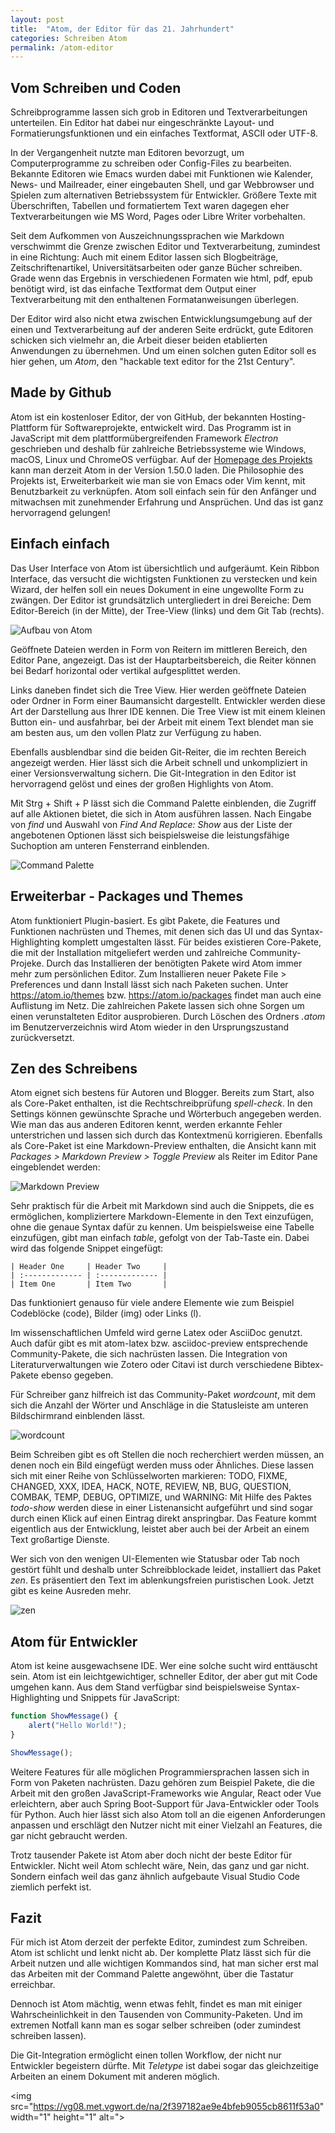 ```yaml
---
layout: post
title:  "Atom, der Editor für das 21. Jahrhundert"
categories: Schreiben Atom
permalink: /atom-editor
---
```

## Vom Schreiben und Coden

Schreibprogramme lassen sich grob in Editoren und Textverarbeitungen unterteilen. Ein Editor hat dabei nur eingeschränkte Layout- und Formatierungsfunktionen und ein einfaches Textformat, ASCII oder UTF-8.

In der Vergangenheit nutzte man Editoren bevorzugt, um Computerprogramme zu schreiben oder Config-Files zu bearbeiten. Bekannte Editoren wie Emacs wurden dabei mit Funktionen wie Kalender, News- und Mailreader, einer eingebauten Shell, und gar Webbrowser und Spielen zum alternativen Betriebssystem für Entwickler. Größere Texte mit Überschriften, Tabellen und formatiertem Text waren dagegen eher Textverarbeitungen wie MS Word, Pages oder Libre Writer vorbehalten.

Seit dem Aufkommen von Auszeichnungssprachen wie Markdown verschwimmt die Grenze zwischen Editor und Textverarbeitung, zumindest in eine Richtung: Auch mit einem Editor lassen sich Blogbeiträge, Zeitschriftenartikel, Universitätsarbeiten oder ganze Bücher schreiben. Grade wenn das Ergebnis in verschiedenen Formaten wie html, pdf, epub benötigt wird, ist das einfache Textformat dem Output einer Textverarbeitung mit den enthaltenen Formatanweisungen überlegen.

Der Editor wird also nicht etwa zwischen Entwicklungsumgebung auf der einen und Textverarbeitung auf der anderen Seite erdrückt, gute Editoren schicken sich vielmehr an, die Arbeit dieser beiden etablierten Anwendungen zu übernehmen. Und um einen solchen guten Editor soll es hier gehen, um *Atom*, den "hackable text editor for the 21st Century".

## Made by Github
Atom ist ein kostenloser Editor, der von GitHub, der bekannten Hosting-Plattform für Softwareprojekte, entwickelt wird. Das Programm ist in JavaScript mit dem plattformübergreifenden Framework _Electron_ geschrieben und deshalb für zahlreiche Betriebssysteme wie Windows, macOS, Linux und ChromeOS verfügbar. Auf der [Homepage des Projekts](https://atom.io) kann man derzeit Atom in der Version 1.50.0 laden. Die Philosophie des Projekts ist, Erweiterbarkeit wie man sie von Emacs oder Vim kennt, mit Benutzbarkeit zu verknüpfen. Atom soll einfach sein für den Anfänger und mitwachsen mit zunehmender Erfahrung und Ansprüchen. Und das ist ganz hervorragend gelungen!

## Einfach einfach
Das User Interface von Atom ist übersichtlich und aufgeräumt. Kein Ribbon Interface, das versucht die wichtigsten Funktionen zu verstecken und kein Wizard, der helfen soll ein neues Dokument in eine ungewollte Form zu zwängen. Der Editor ist grundsätzlich untergliedert in drei Bereiche: Dem Editor-Bereich (in der Mitte), der Tree-View (links) und dem Git Tab (rechts).

![Aufbau von Atom](/images/atom-editor/atom.png)

Geöffnete Dateien werden in Form von Reitern im mittleren Bereich, den Editor Pane, angezeigt. Das ist der Hauptarbeitsbereich, die Reiter können bei Bedarf horizontal oder vertikal aufgesplittet werden.

Links daneben findet sich die Tree View. Hier werden geöffnete Dateien oder Ordner in Form einer Baumansicht dargestellt. Entwickler werden diese Art der Darstellung aus Ihrer IDE kennen. Die Tree View ist mit einem kleinen Button ein- und ausfahrbar, bei der Arbeit mit einem Text blendet man sie am besten aus, um den vollen Platz zur Verfügung zu haben.

Ebenfalls ausblendbar sind die beiden Git-Reiter, die im rechten Bereich angezeigt werden. Hier lässt sich die Arbeit schnell und unkompliziert in einer Versionsverwaltung sichern. Die Git-Integration in den Editor ist hervorragend gelöst und eines der großen Highlights von Atom.

Mit Strg + Shift + P lässt sich die Command Palette einblenden, die Zugriff auf alle Aktionen bietet, die sich in Atom ausführen lassen. Nach Eingabe von _find_ und Auswahl von _Find And Replace: Show_ aus der Liste der angebotenen Optionen lässt sich beispielsweise die leistungsfähige Suchoption am unteren Fensterrand einblenden.

![Command Palette](/images/atom-editor/command.png)

## Erweiterbar - Packages und Themes
Atom funktioniert Plugin-basiert. Es gibt Pakete, die Features und Funktionen nachrüsten und Themes, mit denen sich das UI und das Syntax-Highlighting komplett umgestalten lässt. Für beides existieren Core-Pakete, die mit der Installation mitgeliefert werden und zahlreiche Community-Projeke. Durch das Installieren der benötigten Pakete wird Atom immer mehr zum persönlichen Editor. Zum Installieren neuer Pakete File > Preferences und dann Install lässt sich nach Paketen suchen. Unter https://atom.io/themes bzw. https://atom.io/packages findet man auch eine Auflistung im Netz. Die zahlreichen Pakete lassen sich ohne Sorgen um einen verunstalteten Editor ausprobieren. Durch Löschen des Ordners _.atom_ im Benutzerverzeichnis wird Atom wieder in den Ursprungszustand zurückversetzt.

## Zen des Schreibens
Atom eignet sich bestens für Autoren und Blogger. Bereits zum Start, also als Core-Paket enthalten, ist die Rechtschreibprüfung _spell-check_. In den Settings können gewünschte Sprache und Wörterbuch angegeben werden. Wie man das aus anderen Editoren kennt, werden erkannte Fehler unterstrichen und lassen sich durch das Kontextmenü korrigieren.
Ebenfalls als Core-Paket  ist eine Markdown-Preview enthalten, die Ansicht kann mit _Packages > Markdown Preview > Toggle Preview_ als Reiter im Editor Pane eingeblendet werden:

![Markdown Preview](/images/atom-editor/markdown-preview.png)

Sehr praktisch für die Arbeit mit Markdown sind auch die Snippets, die es ermöglichen, kompliziertere Markdown-Elemente in den Text einzufügen, ohne die genaue Syntax dafür zu kennen. Um beispielsweise eine Tabelle einzufügen, gibt man einfach _table_, gefolgt von der Tab-Taste ein. Dabei wird das folgende Snippet eingefügt:

```
| Header One     | Header Two     |
| :------------- | :------------- |
| Item One       | Item Two       |
```

Das funktioniert genauso für viele andere Elemente wie zum Beispiel Codeblöcke (code), Bilder (img) oder Links (l).

Im wissenschaftlichen Umfeld wird gerne Latex oder AsciiDoc genutzt. Auch dafür gibt es mit atom-latex bzw. asciidoc-preview entsprechende Community-Pakete, die sich nachrüsten lassen. Die Integration von Literaturverwaltungen wie Zotero oder Citavi ist durch verschiedene Bibtex-Pakete ebenso gegeben.

Für Schreiber ganz hilfreich ist das Community-Paket _wordcount_, mit dem sich die Anzahl der Wörter und Anschläge in die Statusleiste am unteren Bildschirmrand einblenden lässt.

![wordcount](/images/atom-editor/wordcount.png)

Beim Schreiben gibt es oft Stellen die noch recherchiert werden müssen, an denen noch ein Bild eingefügt werden muss oder Ähnliches. Diese lassen sich mit einer Reihe von Schlüsselworten markieren: TODO, FIXME, CHANGED, XXX, IDEA, HACK, NOTE, REVIEW, NB, BUG, QUESTION, COMBAK, TEMP, DEBUG, OPTIMIZE, und WARNING: Mit Hilfe des Paktes _todo-show_ werden diese in einer Listenansicht aufgeführt und sind sogar durch einen Klick auf einen Eintrag direkt anspringbar. Das Feature kommt eigentlich aus der Entwicklung, leistet aber auch bei der Arbeit an einem Text großartige Dienste.

Wer sich von den wenigen UI-Elementen wie Statusbar oder Tab noch gestört fühlt und deshalb unter Schreibblockade leidet, installiert das Paket _zen_. Es präsentiert den Text im ablenkungsfreien puristischen Look. Jetzt gibt es keine Ausreden mehr.

![zen](/images/atom-editor/zen.png)


## Atom für Entwickler
Atom ist keine ausgewachsene IDE. Wer eine solche sucht wird enttäuscht sein. Atom ist ein leichtgewichtiger, schneller Editor, der aber gut mit Code umgehen kann. Aus dem Stand verfügbar sind beispielsweise Syntax-Highlighting und Snippets für JavaScript:

```javascript
function ShowMessage() {
    alert("Hello World!");
}

ShowMessage();
```

Weitere Features für alle möglichen Programmiersprachen lassen sich in Form von Paketen nachrüsten. Dazu gehören zum Beispiel Pakete, die die Arbeit mit den großen JavaScript-Frameworks wie Angular, React oder Vue erleichtern, aber auch Spring Boot-Support für Java-Entwickler oder Tools für Python. Auch hier lässt sich also Atom toll an die eigenen Anforderungen anpassen und erschlägt den Nutzer nicht mit einer Vielzahl an Features, die gar nicht gebraucht werden.

Trotz tausender Pakete ist Atom aber doch nicht der beste Editor für Entwickler. Nicht weil Atom schlecht wäre, Nein, das ganz und gar nicht. Sondern einfach weil das ganz ähnlich aufgebaute Visual Studio Code ziemlich perfekt ist.


## Fazit

Für mich ist Atom derzeit der perfekte Editor, zumindest zum Schreiben. Atom ist schlicht und lenkt nicht ab. Der komplette Platz lässt sich für die Arbeit nutzen und alle wichtigen Kommandos sind, hat man sicher erst mal das Arbeiten mit der Command Palette angewöhnt, über die Tastatur erreichbar.

Dennoch ist Atom mächtig, wenn etwas fehlt, findet es man mit einiger Wahrscheinlichkeit in den Tausenden von Community-Paketen. Und im extremen Notfall kann man es sogar selber schreiben (oder zumindest schreiben lassen).

Die Git-Integration ermöglicht einen tollen Workflow, der nicht nur Entwickler begeistern dürfte. Mit _Teletype_ ist dabei sogar das gleichzeitige Arbeiten an einem Dokument mit anderen möglich.

<img src="https://vg08.met.vgwort.de/na/2f397182ae9e4bfeb9055cb8611f53a0" width="1" height="1" alt=">
